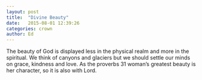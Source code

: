 ```yaml
---
layout: post
title:  "Divine Beauty"
date:   2015-08-01 12:39:26
categories: crown
author: Ed
---
```

The beauty of God is displayed less in the physical realm and more in the spiritual.  We think of canyons and glaciers but we should settle our minds on grace, kindness and love. As the proverbs 31 woman’s greatest beauty is her character, so it is also with Lord.
